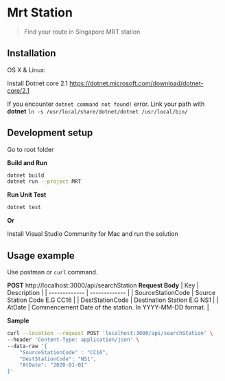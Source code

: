 # Mrt Station
> Find your route in Singapore MRT station

## Installation

OS X & Linux:

Install Dotnet core 2.1
https://dotnet.microsoft.com/download/dotnet-core/2.1

If you encounter `dotnet command not found!` error. Link your path with **dotnet**
`ln -s /usr/local/share/dotnet/dotnet /usr/local/bin/`

## Development setup
Go to root folder

**Build and Run**
```sh
dotnet build
dotnet run --project MRT
```

**Run Unit Test**
```sh
dotnet test
```

**Or**

Install Visual Studio Community for Mac and run the solution

## Usage example
Use postman or `curl` command.

**POST** http://localhost:3000/api/searchStation
**Request Body**
| Key  | Description |
| ------------- | ------------- |
| SourceStationCode  | Source Station Code E.G CC16  |
| DestStationCode  | Destination Station E.G NS1  |
| AtDate  | Commencement Date of the station. In YYYY-MM-DD format.  |

**Sample**
```sh
curl --location --request POST 'localhost:3000/api/searchStation' \
--header 'Content-Type: application/json' \
--data-raw '{
    "SourceStationCode" : "CC16",
    "DestStationCode": "NS1",
    "AtDate": "2020-01-01"
}'
```